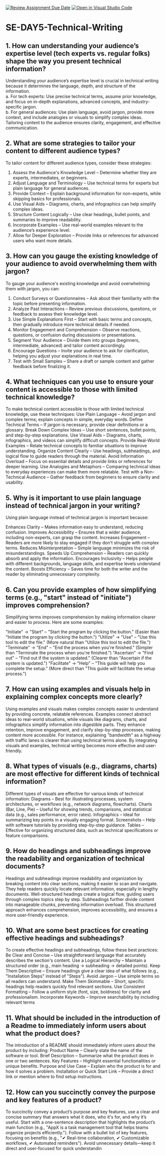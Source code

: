 [![Review Assignment Due Date](https://classroom.github.com/assets/deadline-readme-button-22041afd0340ce965d47ae6ef1cefeee28c7c493a6346c4f15d667ab976d596c.svg)](https://classroom.github.com/a/zsAR-pyY)
[![Open in Visual Studio Code](https://classroom.github.com/assets/open-in-vscode-2e0aaae1b6195c2367325f4f02e2d04e9abb55f0b24a779b69b11b9e10269abc.svg)](https://classroom.github.com/online_ide?assignment_repo_id=18534740&assignment_repo_type=AssignmentRepo)
# SE-DAY5-Technical-Writing
## 1. How can understanding your audience’s expertise level (tech experts vs. regular folks) shape the way you present technical information?
Understanding your audience’s expertise level is crucial in technical writing because it determines the language, depth, and structure of the information.  
a. For tech experts: Use precise technical terms, assume prior knowledge, and focus on in-depth explanations, advanced concepts, and industry-specific jargon.  
b. For general audiences: Use plain language, avoid jargon, provide more context, and include analogies or visuals to simplify complex ideas.  
Tailoring content to the audience ensures clarity, engagement, and effective communication.

## 2. What are some strategies to tailor your content to different audience types?
To tailor content for different audience types, consider these strategies:  
1. Assess the Audience's Knowledge Level – Determine whether they are experts, intermediates, or beginners.  
2. Adjust Language and Terminology – Use technical terms for experts but plain language for general audiences.  
3. Provide Context – Explain background information for non-experts, while skipping basics for professionals.  
4. Use Visual Aids – Diagrams, charts, and infographics can help simplify complex ideas.  
5. Structure Content Logically – Use clear headings, bullet points, and summaries to improve readability.  
6. Incorporate Examples – Use real-world examples relevant to the audience’s experience level.  
7. Allow for Deeper Exploration – Provide links or references for advanced users who want more details.
  
## 3. How can you gauge the existing knowledge of your audience to avoid overwhelming them with jargon?
To gauge your audience's existing knowledge and avoid overwhelming them with jargon, you can:  
1. Conduct Surveys or Questionnaires – Ask about their familiarity with the topic before presenting information.  
2. Analyze Past Interactions – Review previous discussions, questions, or feedback to assess their knowledge level.  
3. Use Simple Explanations First – Start with basic terms and concepts, then gradually introduce more technical details if needed.  
4. Monitor Engagement and Comprehension – Observe reactions, questions, or confusion during discussions or presentations.  
5. Segment Your Audience – Divide them into groups (beginners, intermediate, advanced) and tailor content accordingly.  
6. Encourage Questions – Invite your audience to ask for clarification, helping you adjust your explanations in real time.  
7. Test with Small Samples – Share a draft or sample content and gather feedback before finalizing it.  

## 4. What techniques can you use to ensure your content is accessible to those with limited technical knowledge?
To make technical content accessible to those with limited technical knowledge, use these techniques:
Use Plain Language – Avoid jargon and complex terms; explain concepts in simple, everyday words.
Define Technical Terms – If jargon is necessary, provide clear definitions or a glossary.
Break Down Complex Ideas – Use short sentences, bullet points, and step-by-step explanations.
Use Visual Aids – Diagrams, charts, infographics, and videos can simplify difficult concepts.
Provide Real-World Examples – Relate technical concepts to familiar situations to improve understanding.
Organize Content Clearly – Use headings, subheadings, and logical flow to guide readers through the material.
Avoid Information Overload – Focus on essential details and provide links or references for deeper learning.
Use Analogies and Metaphors – Comparing technical ideas to everyday experiences can make them more relatable.
Test with a Non-Technical Audience – Gather feedback from beginners to ensure clarity and usability.

## 5. Why is it important to use plain language instead of technical jargon in your writing?
Using plain language instead of technical jargon is important because:

Enhances Clarity – Makes information easy to understand, reducing confusion.
Improves Accessibility – Ensures that a wider audience, including non-experts, can grasp the content.
Increases Engagement – Readers are more likely to stay engaged if they don’t struggle with complex terms.
Reduces Misinterpretation – Simple language minimizes the risk of misunderstandings.
Speeds Up Comprehension – Readers can quickly absorb and apply the information.
Encourages Inclusivity – Helps people with different backgrounds, language skills, and expertise levels understand the content.
Boosts Efficiency – Saves time for both the writer and the reader by eliminating unnecessary complexity.

## 6. Can you provide examples of how simplifying terms (e.g., "start" instead of "initiate") improves comprehension?
Simplifying terms improves comprehension by making information clearer and easier to process. Here are some examples:

"Initiate" → "Start" – "Start the program by clicking the button." (Easier than "Initiate the program by clicking the button.")
"Utilize" → "Use" – "Use this tool to edit the file." (More natural than "Utilize this tool to edit the file.")
"Terminate" → "End" – "End the process when you're finished." (Simpler than "Terminate the process when you're finished.")
"Ascertain" → "Find out" – "Find out if the system is updated." (Clearer than "Ascertain if the system is updated.")
"Facilitate" → "Help" – "This guide will help you complete the setup." (More direct than "This guide will facilitate the setup process.")

## 7. How can using examples and visuals help in explaining complex concepts more clearly?
Using examples and visuals makes complex concepts easier to understand by providing concrete, relatable references. Examples connect abstract ideas to real-world situations, while visuals like diagrams, charts, and infographics simplify information into digestible parts. They enhance retention, improve engagement, and clarify step-by-step processes, making content more accessible. For instance, explaining "bandwidth" as a highway with traffic lanes is clearer than using technical terms alone. By integrating visuals and examples, technical writing becomes more effective and user-friendly.

## 8. What types of visuals (e.g., diagrams, charts) are most effective for different kinds of technical information?
Different types of visuals are effective for various kinds of technical information:
Diagrams – Best for illustrating processes, system architectures, or workflows (e.g., network diagrams, flowcharts).
Charts (Bar, Line, Pie) – Useful for showing trends, comparisons, and statistical data (e.g., sales performance, error rates).
Infographics – Ideal for summarizing key points in a visually engaging format.
Screenshots – Help with software tutorials by providing step-by-step guidance.
Tables – Effective for organizing structured data, such as technical specifications or feature comparisons.

## 9. How do headings and subheadings improve the readability and organization of technical documents?
Headings and subheadings improve readability and organization by breaking content into clear sections, making it easier to scan and navigate. They help readers quickly locate relevant information, especially in lengthy documents. Well-structured headings create a logical flow, guiding users through complex topics step by step. Subheadings further divide content into manageable chunks, preventing information overload. This structured approach enhances comprehension, improves accessibility, and ensures a more user-friendly experience.

## 10. What are some best practices for creating effective headings and subheadings?
To create effective headings and subheadings, follow these best practices:
Be Clear and Concise – Use straightforward language that accurately describes the section's content.
Use a Logical Hierarchy – Maintain a structured order (e.g., main heading → subheading → detailed points).
Keep Them Descriptive – Ensure headings give a clear idea of what follows (e.g., "Installation Steps" instead of "Steps").
Avoid Jargon – Use simple terms so all readers can understand.
Make Them Skimmable – Short, specific headings help readers quickly find relevant sections.
Use Consistent Formatting – Follow a uniform style (font, size, boldness) for clarity and professionalism.
Incorporate Keywords – Improve searchability by including relevant terms
## 11. What should be included in the introduction of a Readme to immediately inform users about what the product does?
The introduction of a README should immediately inform users about the product by including:
Product Name – Clearly state the name of the software or tool.
Brief Description – Summarize what the product does in one or two sentences.
Key Features – Highlight essential functionalities or unique benefits.
Purpose and Use Case – Explain who the product is for and how it solves a problem.
Installation or Quick Start Link – Provide a direct link or mention where to find setup instructions.
## 12. How can you succinctly convey the purpose and key features of a product?
To succinctly convey a product’s purpose and key features, use a clear and concise summary that answers what it does, who it's for, and why it’s useful. Start with a one-sentence description that highlights the product’s main function (e.g., "AppX is a task management tool that helps teams organize projects efficiently."). Follow with a bullet list of key features, focusing on benefits (e.g., "✔ Real-time collaboration, ✔ Customizable workflows, ✔ Automated reminders"). Avoid unnecessary details—keep it direct and user-focused for quick understandin
